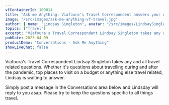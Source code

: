 ```yaml
---
vfContainerId: 100014
title: "Ask me Anything: Viafoura's Travel Correspondent answers your questions live"
image: "/src/images/ask-me-anything-vf-travel.jpg"
author: { name: "Lindsay Singleton", avatar: "/src/images/LindsaySingleton.jpg" }
topics: ["Travel"]
excerpt: "Viafoura's Travel Correspondent Lindsay Singleton takes any and all travel related questions. Join the conversation now!"
pubDate: 2023-04-09
productDemo: "Conversations - Ask Me Anything"
showLiveChat: false
---
```


Viafoura's Travel Correspondent Lindsay Singleton takes any and all travel related questions. Whether it's questions about travelling during and after the pandemic, top places to visit on a budget or anything else travel related, Lindsay is waiting to answer.

Simply post a message in the Conversations area below and Lindsday will reply to you asap. Please try to keep the questions specific to all things travel.

<div class="viafoura" id="vf-conversations-container">
  <vf-conversations></vf-conversations>
</div>
